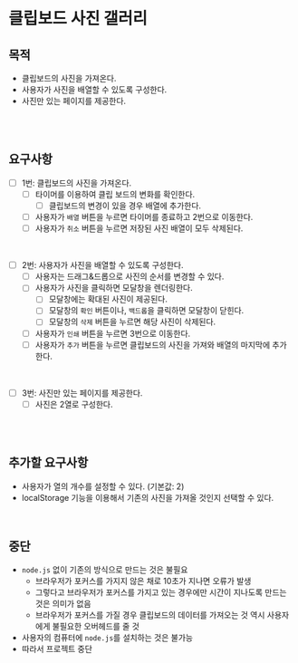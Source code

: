 # 클립보드 사진 갤러리

## 목적

- 클립보드의 사진을 가져온다.
- 사용자가 사진을 배열할 수 있도록 구성한다.
- 사진만 있는 페이지를 제공한다.

<br/>
<br/>

## 요구사항

- [ ] 1번: 클립보드의 사진을 가져온다.
  - [ ] 타이머를 이용하여 클립 보드의 변화를 확인한다.
    - [ ] 클립보드의 변경이 있을 경우 배열에 추가한다.
  - [ ] 사용자가 `배열` 버튼을 누르면 타이머를 종료하고 2번으로 이동한다.
  - [ ] 사용자가 `취소` 버튼을 누르면 저장된 사진 배열이 모두 삭제된다.

<br/>

- [ ] 2번: 사용자가 사진을 배열할 수 있도록 구성한다.
  - [ ] 사용자는 드래그&드롭으로 사진의 순서를 변경할 수 있다.
  - [ ] 사용자가 사진을 클릭하면 모달창을 렌더링한다.
    - [ ] 모달창에는 확대된 사진이 제공된다.
    - [ ] 모달창의 `확인` 버튼이나, `백드롭`을 클릭하면 모달창이 닫힌다.
    - [ ] 모달창의 `삭제` 버튼을 누르면 해당 사진이 삭제된다.
  - [ ] 사용자가 `인쇄` 버튼을 누르면 3번으로 이동한다.
  - [ ] 사용자가 `추가` 버튼을 누르면 클립보드의 사진을 가져와 배열의 마지막에 추가한다.

<br/>

- [ ] 3번: 사진만 있는 페이지를 제공한다.
  - [ ] 사진은 2열로 구성한다.

<br/>
<br/>

## 추가할 요구사항

- 사용자가 열의 개수를 설정할 수 있다. (기본값: 2)
- localStorage 기능을 이용해서 기존의 사진을 가져올 것인지 선택할 수 있다.

<br/>

## 중단

- `node.js` 없이 기존의 방식으로 만드는 것은 불필요
  - 브라우저가 포커스를 가지지 않은 채로 10초가 지나면 오류가 발생
  - 그렇다고 브라우저가 포커스를 가지고 있는 경우에만 시간이 지나도록 만드는 것은 의미가 없음
  - 브라우저가 포커스를 가질 경우 클립보드의 데이터를 가져오는 것 역시 사용자에게 불필요한 오버헤드를 줄 것
- 사용자의 컴퓨터에 `node.js`를 설치하는 것은 불가능
- 따라서 프로젝트 중단
